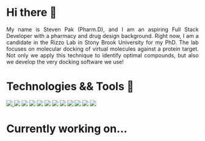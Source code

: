 # Hi there 👋
<div align="justify">
My name is Steven Pak (Pharm.D), and I am an aspiring Full Stack Developer with a pharmacy and drug design background. Right now, I am a candidate in the Rizzo Lab in Stony Brook University for my PhD. The lab focuses on molecular docking of virtual molecules against a protein target. Not only we apply this technique to identify optimal compounds, but also we develop the very docking software we use!
</div>


# Technologies && Tools 🧪
<a href="https://dock.compbio.ucsf.edu/DOCK_6/dock6_manual.htm">
<img src="https://img.shields.io/badge/-DOCK6.9-black?style=for-the-badge"></img>
</a>
<img src="https://img.shields.io/badge/-Chimera-black?style=for-the-badge"> </img>
<img src="https://img.shields.io/badge/-python-%233776AB?style=for-the-badge&logo=python&logoColor=FFE873"> </img>
<img src="https://img.shields.io/badge/-C%2B%2B-%2300599C?style=for-the-badge&logo=cplusplus"> </img>
<img src="https://img.shields.io/badge/-PostgreSQL-%234169E1?style=for-the-badge&logo=postgresql&logoColor=FFFFFF"> </img>
<img src="https://img.shields.io/badge/HTML5-E34F26?style=for-the-badge&logo=html5&logoColor=white"> </img>
<img src="https://img.shields.io/badge/JavaScript-323330?style=for-the-badge&logo=javascript&logoColor=F7DF1E">
<img src="https://img.shields.io/badge/CSS3-1572B6?style=for-the-badge&logo=css3&logoColor=white">
<img src="https://img.shields.io/badge/GIT-E44C30?style=for-the-badge&logo=git&logoColor=white">
<img src="https://img.shields.io/badge/Linux-FCC624?style=for-the-badge&logo=linux&logoColor=black">
<img src="https://img.shields.io/badge/Visual_Studio_Code-0078D4?style=for-the-badge&logo=visual%20studio%20code&logoColor=white">
<img src="https://img.shields.io/badge/npm-CB3837?style=for-the-badge&logo=npm&logoColor=white">


# Currently working on...

